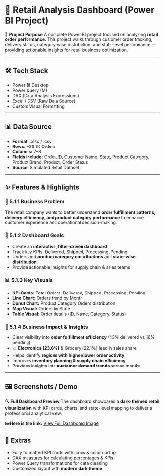 # 🛒 Retail Analysis Dashboard (Power BI Project)

📌 **Project Purpose**
A complete Power BI project focused on analyzing **retail order performance**. This project walks through customer order tracking, delivery status, category-wise distribution, and state-level performance — providing actionable insights for retail business optimization.

---

## 🛠️ Tech Stack

* Power BI Desktop
* Power Query (M)
* DAX (Data Analysis Expressions)
* Excel / CSV (Raw Data Source)
* Custom Visual Formatting

---

## 📊 Data Source

* **Format:** .xlsx / .csv
* **Rows:** \~294K Orders
* **Columns:** 7–8
* **Fields include:** Order\_ID, Customer Name, State, Product Category, Product Brand, Product, Order Status
* **Source:** Simulated Retail Dataset

---

## ✨ Features & Highlights

### 🧩 5.1.1 Business Problem

The retail company wants to better understand **order fulfillment patterns, delivery efficiency, and product category performance** to enhance customer experience and operational decision-making.

### 🎯 5.1.2 Dashboard Goals

* Create an **interactive, filter-driven dashboard**
* Track key KPIs: Delivered, Shipped, Processing, Pending
* Understand **product category contributions** and **state-wise distribution**
* Provide actionable insights for supply chain & sales teams

### 📊 5.1.3 Key Visuals

* **KPI Cards:** Total Orders, Delivered, Shipped, Processing, Pending
* **Line Chart:** Orders trend by Month
* **Donut Chart:** Product Category Orders distribution
* **Map Visual:** Orders by State
* **Table Visual:** Order details (ID, Name, Category, Status)

### 💼 5.1.4 Business Impact & Insights

* Clear visibility into **order fulfillment efficiency** (43% delivered vs 16% pending)
* 📈 **Electronics (23.6%)** & Grocery (22.1%) lead in sales share
* Helps identify **regions with higher/lower order activity**
* Improves **inventory planning & supply chain efficiency**
* Provides insights into **customer demand trends** across months

---

## 🖼️ Screenshots / Demo

🔍 **Full Dashboard Preview**
The dashboard showcases a **dark-themed retail visualization** with KPI cards, charts, and state-level mapping to deliver a professional analytical view.

🖼️**Here is the link:**
[View Full Dashboard Image](https://github.com/mydeepcode/Retail-Analysis-Dashboard/blob/main/Retail%20Analysis%20Dashboard.png)

## 📎 Extras

* Fully formatted KPI cards with icons & color coding
* DAX measures for calculating percentages & KPIs
* Power Query transformations for data cleaning
* Customized layout with **modern dark theme**

